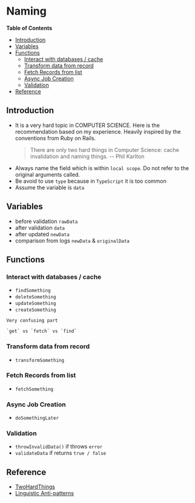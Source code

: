 # Naming <!-- omit in toc -->

**Table of Contents**

- [Introduction](#introduction)
- [Variables](#variables)
- [Functions](#functions)
  - [Interact with databases / cache](#interact-with-databases--cache)
  - [Transform data from record](#transform-data-from-record)
  - [Fetch Records from list](#fetch-records-from-list)
  - [Async Job Creation](#async-job-creation)
  - [Validation](#validation)
- [Reference](#reference)

## Introduction

- It is a very hard topic in COMPUTER SCIENCE. Here is the recommendation based on my experience. Heavily inspired by the conventions from Ruby on Rails.
  > There are only two hard things in Computer Science: cache invalidation and naming things.
  > -- Phil Karlton
- Always name the field which is within `local scope`. Do not refer to the original arguments called.
- Be avoid to use `type` because in `TypeScript` it is too common
- Assume the variable is `data`

## Variables

- before validation `rawData`
- after validation `data`
- after updated `newData`
- comparison from logs `newData` & `originalData`

## Functions

### Interact with databases / cache

- `findSomething`
- `deleteSomething`
- `updateSomething`
- `createSomething`

```
Very confusing part

`get` vs `fetch` vs `find`
```

### Transform data from record

- `transformSomething`

### Fetch Records from list

- `fetchSomething`

### Async Job Creation

- `doSomethingLater`

### Validation

- `throwInvalidData()` if throws `error`
- `validateData` if returns `true / false`

## Reference

- [TwoHardThings](https://martinfowler.com/bliki/TwoHardThings.html "https://martinfowler.com/bliki/TwoHardThings.html")
- [Linguistic Anti-patterns](https://www.linguistic-antipatterns.com/?tab=%22Confusable-methods%22 "https://www.linguistic-antipatterns.com/?tab=%22Confusable-methods%22")
